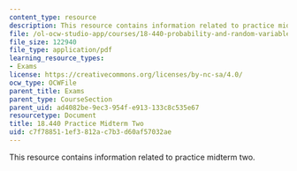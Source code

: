 ```yaml
---
content_type: resource
description: This resource contains information related to practice midterm two.
file: /ol-ocw-studio-app/courses/18-440-probability-and-random-variables-spring-2014/c7f788511ef3812ac7b3d60af57032ae_MIT18_440S14_prctcmdtrm2.pdf
file_size: 122940
file_type: application/pdf
learning_resource_types:
- Exams
license: https://creativecommons.org/licenses/by-nc-sa/4.0/
ocw_type: OCWFile
parent_title: Exams
parent_type: CourseSection
parent_uid: ad4082be-9ec3-954f-e913-133c8c535e67
resourcetype: Document
title: 18.440 Practice Midterm Two
uid: c7f78851-1ef3-812a-c7b3-d60af57032ae
---
```

This resource contains information related to practice midterm two.